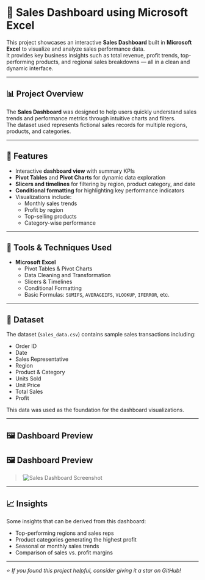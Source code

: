 # 🧾 Sales Dashboard using Microsoft Excel

This project showcases an interactive **Sales Dashboard** built in **Microsoft Excel** to visualize and analyze sales performance data.  
It provides key business insights such as total revenue, profit trends, top-performing products, and regional sales breakdowns — all in a clean and dynamic interface.

---

## 📊 Project Overview

The **Sales Dashboard** was designed to help users quickly understand sales trends and performance metrics through intuitive charts and filters.  
The dataset used represents fictional sales records for multiple regions, products, and categories.

---

## 🚀 Features

- Interactive **dashboard view** with summary KPIs  
- **Pivot Tables** and **Pivot Charts** for dynamic data exploration  
- **Slicers and timelines** for filtering by region, product category, and date  
- **Conditional formatting** for highlighting key performance indicators  
- Visualizations include:
  - Monthly sales trends  
  - Profit by region  
  - Top-selling products  
  - Category-wise performance

---

## 🧠 Tools & Techniques Used

- **Microsoft Excel**
  - Pivot Tables & Pivot Charts  
  - Data Cleaning and Transformation  
  - Slicers & Timelines  
  - Conditional Formatting  
  - Basic Formulas: `SUMIFS`, `AVERAGEIFS`, `VLOOKUP`, `IFERROR`, etc.

---

## 📂 Dataset

The dataset (`sales_data.csv`) contains sample sales transactions including:
- Order ID  
- Date  
- Sales Representative  
- Region  
- Product & Category  
- Units Sold  
- Unit Price  
- Total Sales  
- Profit  

This data was used as the foundation for the dashboard visualizations.

---

## 🖼️ Dashboard Preview

## 🖼️ Dashboard Preview


> `![Sales Dashboard Screenshot]([images/sales_dashboard.png](https://github.com/Aarsh0315/Sales-Dashboard-Using-Excel/blob/main/Sales%20Dashboard.png))

---


## 📈 Insights

Some insights that can be derived from this dashboard:
- Top-performing regions and sales reps  
- Product categories generating the highest profit  
- Seasonal or monthly sales trends  
- Comparison of sales vs. profit margins

---


⭐ *If you found this project helpful, consider giving it a star on GitHub!*
